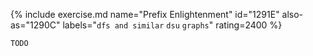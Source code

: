 {% include exercise.md name="Prefix Enlightenment" id="1291E" also-as="1290C" labels="`dfs and similar` `dsu` `graphs`" rating=2400 %}

```
TODO
```
